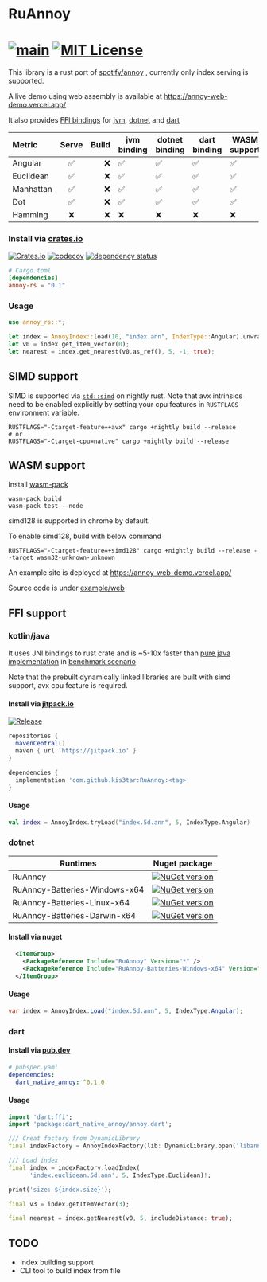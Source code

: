 # RuAnnoy

[![main](https://github.com/kis3tar/RuAnnoy/actions/workflows/main.yml/badge.svg)](https://github.com/kis3tar/RuAnnoy/actions/workflows/main.yml)
[![MIT License](https://img.shields.io/github/license/kis3tar/RuAnnoy.svg)](https://github.com/kis3tar/RuAnnoy/blob/master/LICENSE)
========

This library is a rust port of [spotify/annoy](https://github.com/spotify/annoy) , currently only index serving is supported.

A live demo using web assembly is available at https://annoy-web-demo.vercel.app/

It also provides [FFI bindings](https://github.com/kis3tar/RuAnnoy#ffi-support) for [jvm](https://github.com/kis3tar/RuAnnoy#kotlinjava), [dotnet](https://github.com/kis3tar/RuAnnoy#dotnet) and [dart](https://github.com/kis3tar/RuAnnoy#dart)

| Metric    | Serve | Build | jvm binding | dotnet binding | dart binding | WASM support |
| :-------- | :---: | ----: | ----------- | -------------- | ------------ | ------------ |
| Angular   |  ✅   |    ❌ | ✅          | ✅             | ✅           | ✅           |
| Euclidean |  ✅   |    ❌ | ✅          | ✅             | ✅           | ✅           |
| Manhattan |  ✅   |    ❌ | ✅          | ✅             | ✅           | ✅           |
| Dot       |  ✅   |    ❌ | ✅          | ✅             | ✅           | ✅           |
| Hamming   |  ❌   |    ❌ | ❌          | ❌             | ❌           | ❌           |

### Install via [crates.io](https://crates.io/crates/annoy-rs)

[![Crates.io](https://img.shields.io/crates/v/annoy-rs.svg)](https://crates.io/crates/annoy-rs)
[![codecov](https://codecov.io/gh/kis3tar/RuAnnoy/branch/master/graph/badge.svg?token=jVO7N0AVTH)](https://codecov.io/gh/kis3tar/RuAnnoy)
[![dependency status](https://deps.rs/repo/github/kis3tar/RuAnnoy/status.svg?style=flat-square)](https://deps.rs/repo/github/kis3tar/RuAnnoy)

```toml
# Cargo.toml
[dependencies]
annoy-rs = "0.1"
```

### Usage

```rust
use annoy_rs::*;

let index = AnnoyIndex::load(10, "index.ann", IndexType::Angular).unwrap();
let v0 = index.get_item_vector(0);
let nearest = index.get_nearest(v0.as_ref(), 5, -1, true);
```

## SIMD support

SIMD is supported via [`std::simd`](https://doc.rust-lang.org/nightly/std/simd/index.html) on nightly rust. Note that avx intrinsics need to be enabled explicitly by setting your cpu features in `RUSTFLAGS` environment variable.

```
RUSTFLAGS="-Ctarget-feature=+avx" cargo +nightly build --release
# or
RUSTFLAGS="-Ctarget-cpu=native" cargo +nightly build --release
```

## WASM support

Install [wasm-pack](https://rustwasm.github.io/wasm-pack/installer/)

```
wasm-pack build
wasm-pack test --node
```

simd128 is supported in chrome by default.

To enable simd128, build with below command

```
RUSTFLAGS="-Ctarget-feature=+simd128" cargo +nightly build --release --target wasm32-unknown-unknown
```

An example site is deployed at https://annoy-web-demo.vercel.app/

Source code is under [example/web](https://github.com/kis3tar/RuAnnoy/tree/master/example/web)

## FFI support

### kotlin/java

It uses JNI bindings to rust crate and is ~5-10x faster than [pure java implementation](https://github.com/spotify/annoy-java) in [benchmark scenario](https://github.com/kis3tar/RuAnnoy/tree/master/bench)

Note that the prebuilt dynamically linked libraries are built with simd support, avx cpu feature is required.

#### Install via [jitpack.io](https://jitpack.io/#kis3tar/RuAnnoy)

[![Release](https://jitpack.io/v/kis3tar/RuAnnoy.svg)](https://jitpack.io/#kis3tar/RuAnnoy)

```gradle
repositories {
  mavenCentral()
  maven { url 'https://jitpack.io' }
}

dependencies {
  implementation 'com.github.kis3tar:RuAnnoy:<tag>'
}
```

#### Usage

```kotlin
val index = AnnoyIndex.tryLoad("index.5d.ann", 5, IndexType.Angular)
```

### dotnet

| Runtimes                      | Nuget package                                                                                                                                 |
| ----------------------------- | --------------------------------------------------------------------------------------------------------------------------------------------- |
| RuAnnoy                       | [![NuGet version](https://buildstats.info/nuget/RuAnnoy)](https://www.nuget.org/packages/RuAnnoy)                                             |
| RuAnnoy-Batteries-Windows-x64 | [![NuGet version](https://buildstats.info/nuget/RuAnnoy-Batteries-Windows-x64)](https://www.nuget.org/packages/RuAnnoy-Batteries-Windows-x64) |
| RuAnnoy-Batteries-Linux-x64   | [![NuGet version](https://buildstats.info/nuget/RuAnnoy-Batteries-Linux-x64)](https://www.nuget.org/packages/RuAnnoy-Batteries-Linux-x64)     |
| RuAnnoy-Batteries-Darwin-x64  | [![NuGet version](https://buildstats.info/nuget/RuAnnoy-Batteries-Darwin-x64)](https://www.nuget.org/packages/RuAnnoy-Batteries-Darwin-x64)   |

#### Install via nuget

```xml
  <ItemGroup>
    <PackageReference Include="RuAnnoy" Version="*" />
    <PackageReference Include="RuAnnoy-Batteries-Windows-x64" Version="*" />
  </ItemGroup>
```

#### Usage

```csharp
var index = AnnoyIndex.Load("index.5d.ann", 5, IndexType.Angular);
```

### dart

#### Install via [pub.dev](https://pub.dev/packages/dart_native_annoy)

```yaml
# pubspec.yaml
dependencies:
  dart_native_annoy: ^0.1.0
```

#### Usage

```dart
import 'dart:ffi';
import 'package:dart_native_annoy/annoy.dart';

/// Creat factory from DynamicLibrary
final indexFactory = AnnoyIndexFactory(lib: DynamicLibrary.open('libannoy_rs_ffi.so'));

/// Load index
final index = indexFactory.loadIndex(
      'index.euclidean.5d.ann', 5, IndexType.Euclidean)!;

print('size: ${index.size}');

final v3 = index.getItemVector(3);

final nearest = index.getNearest(v0, 5, includeDistance: true);
```

## TODO

- Index building support
- CLI tool to build index from file
